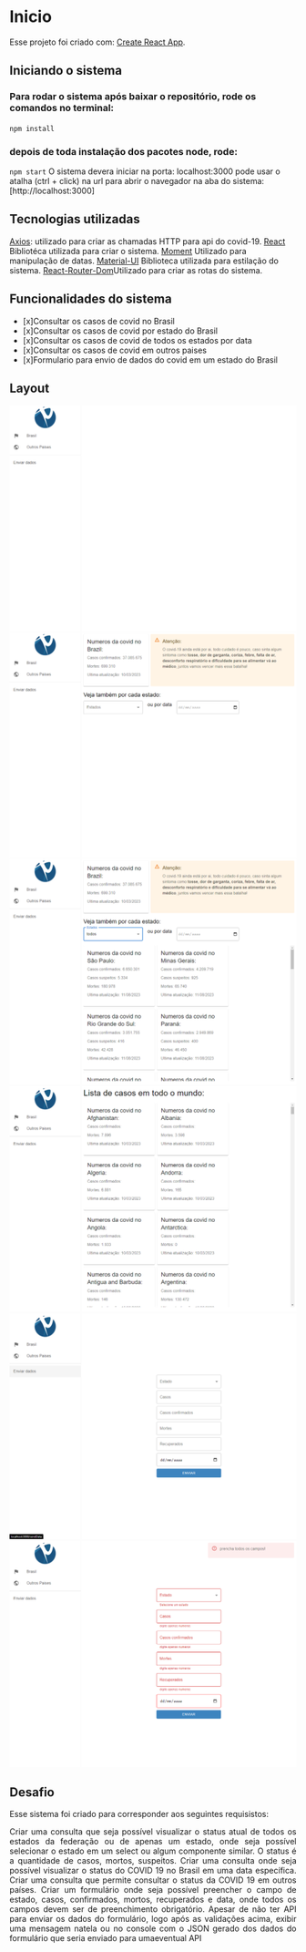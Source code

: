 # Inicio

Esse projeto foi criado com: [Create React App](https://github.com/facebook/create-react-app).

## Iniciando o sistema

### Para rodar o sistema após baixar o repositório, rode os comandos no terminal:

 `npm install`

### depois de toda instalação dos pacotes node, rode:

 `npm start`
    O sistema devera iniciar na porta: localhost:3000
    pode usar o atalha (ctrl + click) na url para abrir o navegador na aba do sistema: [http://localhost:3000]

## Tecnologias utilizadas
<a href="https://axios-http.com/ptbr/docs/intro">Axios</a>: utilizado para criar as chamadas HTTP para api do covid-19.
<a href="https://react.dev/">React</a> Bibliotéca utilizada para criar o sistema.
<a href="https://momentjs.com/">Moment</a> Utilizado para manipulação de datas.
<a href="https://mui.com/">Material-UI</a> Biblioteca utilizada para estilação do sistema.
<a href="https://www.npmjs.com/package/react-router-dom">React-Router-Dom</a>Utilizado para criar as rotas do sistema.

## Funcionalidades do sistema

- [x]Consultar os casos de covid no Brasil
- [x]Consultar os casos de covid por estado do Brasil
- [x]Consultar os casos de covid de todos os estados por data 
- [x]Consultar os casos de covid em outros paises
- [x]Formulario para envio de dados do covid em um estado do Brasil

## Layout

![Tela inicial](./src/assets/tela1.png)
![Tela de consulta de casos no Brasil](./src/assets/tela2.png)
![Tela de consultas de casos por estado ou data](./src/assets/tela3.png)
![Tela de consulta de casos em outros paises](./src/assets/tela4.png)
![Formulario de envio de dados](./src/assets/tela5.png)
![Validação de formulario](./src/assets/tela6.png)

## Desafio

Esse sistema foi criado para corresponder aos seguintes requisistos:  
  <p align="justify">
 Criar uma consulta que seja possível visualizar o status atual de todos os estados da
 federação ou de apenas um estado, onde seja possível selecionar o estado em um select ou algum
 componente similar. O status é a quantidade de casos, mortos, suspeitos.
 Criar uma consulta onde seja possível visualizar o status do COVID 19 no Brasil em uma data
 específica.
 Criar uma consulta que permite consultar o status da COVID 19 em outros países.
 Criar um formulário onde seja possível preencher o campo de estado, casos, confirmados,
 mortos, recuperados e data, onde todos os campos devem ser de preenchimento obrigatório. 
 Apesar de não ter API para enviar os dados do formulário, logo após as validações acima, exibir uma
 mensagem natela ou no console com o JSON gerado dos dados do formulário que seria enviado para
 umaeventual API
</p>